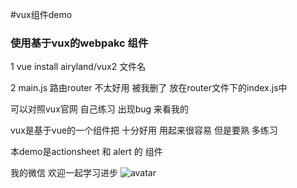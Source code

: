 #vux组件demo

### 使用基于vux的webpakc 组件 

1 vue install airyland/vux2 文件名

2 main.js 路由router 不太好用 被我删了 放在router文件下的index.js中

可以对照vux官网 自己练习 出现bug 来看我的

vux是基于vue的一个组件把 十分好用 
用起来很容易 但是要熟 多练习 

本demo是actionsheet 和 alert 的 组件

我的微信 欢迎一起学习进步
 ![avatar](https://ldods.com/wang.jpg)

